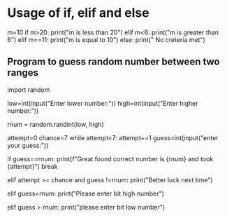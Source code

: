 # Usage of if, elif  and else 

m=10
if m>20:
 print("m is less than 20")
elif m<6:
    print("m is greater than 6")
elif m==11:
    print("m is equal to 10")
else:
    print(" No creteria met")

##  Program to guess random number between two ranges

import random

low=int(input("Enter lower number:"))
high=int(input("Enter higher number:"))

rnum = random.randint(low, high)


attempt=0
chance=7
while attempt<7:
  attempt+=1
  guess=int(input("enter your guess:"))
  
  if guess==rnum:
       print(f"Great found correct number is {rnum} and took {attempt}")
       break
   
  elif attempt >= chance and guess !=rnum:
       print("Better luck next time")
  
  elif guess<rnum:
       print("Please enter bit high number")
   
  elif guess > rnum:
       print("please enter bit low number")
